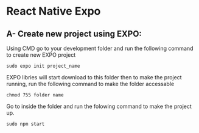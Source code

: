 # React Native Expo

## A- Create new project using EXPO:

Using CMD go to your development folder and run the following command to create new EXPO project

`sudo expo init project_name`

EXPO libries will start download to this folder then to make the project running, run the following command to make the folder accessable

`chmod 755 folder name`

Go to inside the folder and run the folowing command to make the project up.

`sudo npm start`



